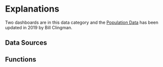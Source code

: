 # Explanations

Two dashboards are in this data category and the [Population Data](https://www.lcog.org/957/Population-Data) has been updated in 2019 by Bill Clingman.

## Data Sources

## Functions
